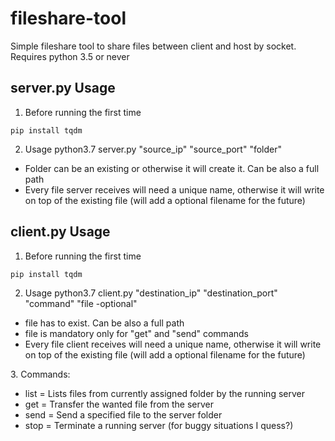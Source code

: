# fileshare-tool
Simple fileshare tool to share files between client and host by socket.
Requires python 3.5 or never

## server.py Usage
1. Before running the first time

```
pip install tqdm
```
2. Usage
python3.7 server.py "source_ip" "source_port" "folder"

<ul>
  <li>Folder can be an existing or otherwise it will create it. Can be also a full path</li>
  <li>Every file server receives will need a unique name, otherwise it will write on top of the existing file (will add a optional filename for the future)</li>
</ul>

## client.py Usage
1. Before running the first time

```
pip install tqdm
```
2. Usage
python3.7 client.py "destination_ip" "destination_port" "command" "file -optional"

<ul>
  <li>file has to exist. Can be also a full path</li>
  <li>file is mandatory only for "get" and "send" commands</li>
  <li>Every file client receives will need a unique name, otherwise it will write on top of the existing file (will add a optional filename for the future)</li>
</ul>
3. Commands:
<ul>
  <li>list = Lists files from currently assigned folder by the running server</li>
  <li>get  = Transfer the wanted file from the server</li>
  <li>send = Send a specified file to the server folder</li>
  <li>stop = Terminate a running server (for buggy situations I quess?)</li>
</ul>
